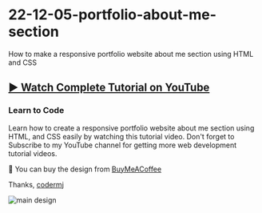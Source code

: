 # 22-12-05-portfolio-about-me-section
How to make a responsive portfolio website about me section using HTML and CSS
## [▶️ Watch Complete Tutorial on YouTube](https://youtu.be/83gTOGU0N1I)
### Learn to Code

Learn how to create a responsive portfolio website about me section using HTML, and CSS easily by watching this tutorial video. Don't forget to Subscribe to my YouTube channel for getting more web development tutorial videos.

🛒 You can buy the design from [BuyMeACoffee](https://www.buymeacoffee.com/codermj/e/185056)

Thanks,
[codermj](https://www.youtube.com/@thecodermj/)

![main design](https://github.com/mjshofy/22-12-05-portfolio-about-me-section/assets/76812554/72dd7eaa-aea8-420e-a878-fe518b67a92d)

